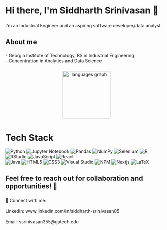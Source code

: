 <h1 align="left">Hi there, I'm Siddharth Srinivasan 👋</h1>

###

<p align="left">I'm an Industrial Engineer and an aspiring software developer/data analyst. </p>

###

<h2 align="left">About me</h2>

###

<p align="left">- Georgia Institute of Technology, BS in Industrial Engineering<br>- Concentration in Analytics and Data Science</p>

###

<div align="center">
  <img src="https://github-readme-stats.vercel.app/api/top-langs/?
    &hide_title=false&layout=compact&card_width=320&username=SidSrinivasan05&layout=compact&theme=dracula"
  height="150" alt="languages graph"  />
</div>

###
<!-- <h2 align="left">I code with . . .</h2>  -->

###

# Tech Stack
![Python](https://img.shields.io/badge/python-3670A0?style=for-the-badge&logo=python&logoColor=ffdd54)
![Jupyter Notebook](https://img.shields.io/badge/jupyter-%23FA0F00.svg?style=for-the-badge&logo=jupyter&logoColor=white)
![Pandas](https://img.shields.io/badge/pandas-%23150458.svg?style=for-the-badge&logo=pandas&logoColor=white)
![NumPy](https://img.shields.io/badge/numpy-%23013243.svg?style=for-the-badge&logo=numpy&logoColor=white)
![Selenium](https://img.shields.io/badge/-selenium-%43B02A?style=for-the-badge&logo=selenium&logoColor=white)
![R](https://img.shields.io/badge/r-%23276DC3.svg?style=for-the-badge&logo=r&logoColor=white)
![RStudio](https://img.shields.io/badge/RStudio-4285F4?style=for-the-badge&logo=rstudio&logoColor=white)
![JavaScript](https://img.shields.io/badge/JavaScript-FF5722?style=for-the-badge&logo=JavaScript&logoColor=white)
![React](https://img.shields.io/badge/react-%23006f5c.svg?style=for-the-badge&logo=react&logoColor=FF6719)<br/>
![Java](https://img.shields.io/badge/java-%23ED8B00.svg?style=for-the-badge&logo=openjdk&logoColor=white)
![HTML5](https://img.shields.io/badge/html5-%2338B2AC.svg?style=for-the-badge&logo=html5&logoColor=white)
![CSS3](https://img.shields.io/badge/css3-%231572B6.svg?style=for-the-badge&logo=css3&logoColor=white)
![Visual Studio](https://img.shields.io/badge/Visual%20Studio-5C2D91.svg?style=for-the-badge&logo=visual-studio&logoColor=white)
![NPM](https://img.shields.io/badge/NPM-%23CB3837.svg?style=for-the-badge&logo=npm&logoColor=white)
![Nextjs](https://img.shields.io/badge/Next-002E3B?style=for-the-badge&logo=nextdotjs&logoColor=#00DC82)
![LaTeX](https://img.shields.io/badge/latex-%23008080.svg?style=for-the-badge&logo=latex&logoColor=white)

<!-- ![Bootstrap](https://img.shields.io/badge/bootstrap-%238511FA.svg?style=for-the-badge&logo=bootstrap&logoColor=white)<br/> -->
<!-- ![AWS](https://img.shields.io/badge/Amazon_AWS-232F3E?style=for-the-badge&logo=amazon-aws&logoColor=white) -->
<!-- ![Azure](https://img.shields.io/badge/Microsoft_Azure-0078D4?style=for-the-badge&logo=microsoft-azure&logoColor=white) -->
<!-- ![Firebase](https://img.shields.io/badge/firebase-ffca28?style=for-the-badge&logo=firebase&logoColor=black) -->

<!-- ![TailwindCSS](https://img.shields.io/badge/tailwindcss-%2338B2AC.svg?style=for-the-badge&logo=tailwind-css&logoColor=white) -->
<!-- ![Figma](https://img.shields.io/badge/figma-%23F24E1E.svg?style=for-the-badge&logo=figma&logoColor=white) -->
<!-- ![Notion](https://img.shields.io/badge/Notion-7D4698?style=for-the-badge&logo=Notion-Browser&logoColor=white) -->
<!-- ![JWT](https://img.shields.io/badge/JWT-black?style=for-the-badge&logo=JSON%20web%20tokens) -->
<!-- ![Xcode](https://img.shields.io/badge/Xcode-007ACC?style=for-the-badge&logo=Xcode&logoColor=white)<br/> -->
<!-- ![Replit](https://img.shields.io/badge/Replit-DD1200?style=for-the-badge&logo=Replit&logoColor=white) -->

<!-- ![Swift](https://img.shields.io/badge/swift-F54A2A?style=for-the-badge&logo=swift&logoColor=white) -->
<!-- ![iOS](https://img.shields.io/badge/iOS-000000?style=for-the-badge&logo=ios&logoColor=white) -->
<!-- ![Confluence](https://img.shields.io/badge/confluence-%23172BF4.svg?style=for-the-badge&logo=confluence&logoColor=white)<br/> -->
<!-- ![Jira](https://img.shields.io/badge/jira-%230A0FFF.svg?style=for-the-badge&logo=jira&logoColor=white) -->
<!-- ![Postman](https://img.shields.io/badge/Postman-FF6C37?style=for-the-badge&logo=postman&logoColor=white) -->


###

<h2 align="left">Feel free to reach out for collaboration and opportunities! 🌟</h2>

###

<p align="left">🔗 Connect with me:<br><br>LinkedIn: www.linkedin.com/in/siddharth-srinivasan05<br><br>Email: ssrinivasan355@gatech.edu</p>

###
